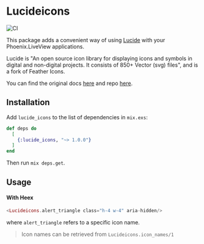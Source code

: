 # Lucideicons

![CI](https://github.com/zoedsoupe/lucide_icons/actions/workflows/ci.yml/badge.svg)

This package adds a convenient way of using [Lucide](https://lucide.dev/) with your Phoenix.LiveView applications.

Lucide is "An open source icon library for displaying icons and symbols in digital and non-digital projects. It consists of 850+ Vector (svg) files", and is a fork of Feather Icons.

You can find the original docs [here](https://lucide.dev/docs) and repo [here](https://github.com/lucide-icons/lucide).

## Installation

Add `lucide_icons` to the list of dependencies in `mix.exs`:

```elixir dark
def deps do
  [
    {:lucide_icons, "~> 1.0.0"}
  ]
end
```

Then run `mix deps.get`.

## Usage

#### With Heex

```elixir dark
<Lucideicons.alert_triangle class="h-4 w-4" aria-hidden/>
```

where `alert_triangle` refers to a specific icon name.

> Icon names can be retrieved from `Lucideicons.icon_names/1`

